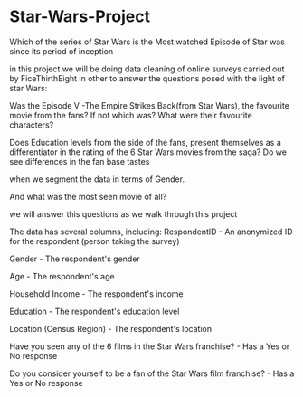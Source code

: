 # Star-Wars-Project
Which of the series of Star Wars is the Most watched Episode of Star was since its period of inception

in this project we will be doing data cleaning of online surveys carried out by FiceThirthEight in other to answer the questions posed with the light of star Wars:

Was the Episode V -The Empire Strikes Back(from Star Wars), the favourite movie from the fans? If not which was? What were their favourite characters?

Does Education levels from the side of the fans, present themselves as a differentiator in the rating of the 6 Star Wars movies from the saga? Do we see differences in the fan base tastes

when we segment the data in terms of Gender.

And what was the most seen movie of all?

we will answer this questions as we walk through this project

The data has several columns, including:
RespondentID - An anonymized ID for the respondent (person taking the survey)

Gender - The respondent's gender

Age - The respondent's age

Household Income - The respondent's income

Education - The respondent's education level

Location (Census Region) - The respondent's location

Have you seen any of the 6 films in the Star Wars franchise? - Has a Yes or No response

Do you consider yourself to be a fan of the Star Wars film franchise? - Has a Yes or No response
